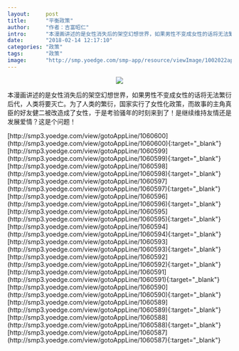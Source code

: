 ```yaml
---
layout:     post
title:      "平衡政策"
author:     "作者：吉富昭仁"
intro:      "本漫画讲述的是女性消失后的架空幻想世界，如果男性不变成女性的话将无法繁衍后代，人类将要灭亡。为了人类的繁衍，国家实行了女性化政策，而故事的主角真臣的好友健二被改造成了女性，于是考验骚年的时刻来到了！是继续维持友情还是发展爱情？这是个问题！"
date:       "2018-02-14 12:17:10"
categories: "政策"
tags:       "政策"
image:      "http://smp.yoedge.com/smp-app/resource/viewImage/1002022appline.png"
---
```

<div style="text-align: center">
<p><img src="http://smp.yoedge.com/smp-app/resource/viewImage/1002022appline.png"/></p>
</div>
<p class="post-meta">
<span>本漫画讲述的是女性消失后的架空幻想世界，如果男性不变成女性的话将无法繁衍后代，人类将要灭亡。为了人类的繁衍，国家实行了女性化政策，而故事的主角真臣的好友健二被改造成了女性，于是考验骚年的时刻来到了！是继续维持友情还是发展爱情？这是个问题！</span>
</p>
[http://smp3.yoedge.com/view/gotoAppLine/1060600](http://smp3.yoedge.com/view/gotoAppLine/1060600){:target="_blank"}
[http://smp3.yoedge.com/view/gotoAppLine/1060599](http://smp3.yoedge.com/view/gotoAppLine/1060599){:target="_blank"}
[http://smp3.yoedge.com/view/gotoAppLine/1060598](http://smp3.yoedge.com/view/gotoAppLine/1060598){:target="_blank"}
[http://smp3.yoedge.com/view/gotoAppLine/1060597](http://smp3.yoedge.com/view/gotoAppLine/1060597){:target="_blank"}
[http://smp3.yoedge.com/view/gotoAppLine/1060596](http://smp3.yoedge.com/view/gotoAppLine/1060596){:target="_blank"}
[http://smp3.yoedge.com/view/gotoAppLine/1060595](http://smp3.yoedge.com/view/gotoAppLine/1060595){:target="_blank"}
[http://smp3.yoedge.com/view/gotoAppLine/1060594](http://smp3.yoedge.com/view/gotoAppLine/1060594){:target="_blank"}
[http://smp3.yoedge.com/view/gotoAppLine/1060593](http://smp3.yoedge.com/view/gotoAppLine/1060593){:target="_blank"}
[http://smp3.yoedge.com/view/gotoAppLine/1060592](http://smp3.yoedge.com/view/gotoAppLine/1060592){:target="_blank"}
[http://smp3.yoedge.com/view/gotoAppLine/1060591](http://smp3.yoedge.com/view/gotoAppLine/1060591){:target="_blank"}
[http://smp3.yoedge.com/view/gotoAppLine/1060590](http://smp3.yoedge.com/view/gotoAppLine/1060590){:target="_blank"}
[http://smp3.yoedge.com/view/gotoAppLine/1060589](http://smp3.yoedge.com/view/gotoAppLine/1060589){:target="_blank"}
[http://smp3.yoedge.com/view/gotoAppLine/1060588](http://smp3.yoedge.com/view/gotoAppLine/1060588){:target="_blank"}
[http://smp3.yoedge.com/view/gotoAppLine/1060587](http://smp3.yoedge.com/view/gotoAppLine/1060587){:target="_blank"}


